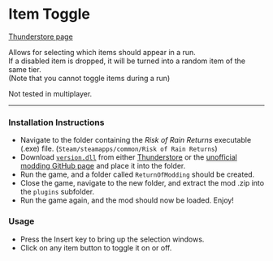 # Item Toggle
[Thunderstore page](https://thunderstore.io/c/risk-of-rain-returns/p/Klehrik/Item_Toggle/)

Allows for selecting which items should appear in a run.  
If a disabled item is dropped, it will be turned into a random item of the same tier.  
(Note that you cannot toggle items during a run)

Not tested in multiplayer.

---

### Installation Instructions

* Navigate to the folder containing the *Risk of Rain Returns* executable (.exe) file.  (`Steam/steamapps/common/Risk of Rain Returns`)
* Download [`version.dll`](https://github.com/return-of-modding/ReturnOfModding/releases/tag/nightly) from either [Thunderstore](https://thunderstore.io/c/risk-of-rain-returns/p/ReturnOfModding/ReturnOfModding/) or the [unofficial modding GitHub page](https://github.com/return-of-modding/ReturnOfModding/) and place it into the folder.
* Run the game, and a folder called `ReturnOfModding` should be created.
* Close the game, navigate to the new folder, and extract the mod .zip into the `plugins` subfolder.
* Run the game again, and the mod should now be loaded. Enjoy!


### Usage
* Press the Insert key to bring up the selection windows.
* Click on any item button to toggle it on or off.
